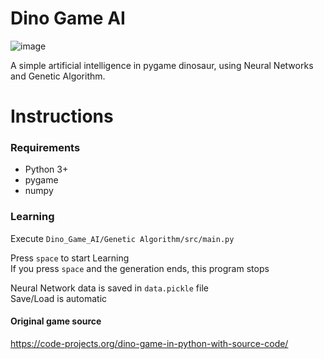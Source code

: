 # Dino Game AI
![image](https://user-images.githubusercontent.com/48395704/59141293-04a5c680-89e5-11e9-9095-9886cf104f27.png)

A simple artificial intelligence in pygame dinosaur, using Neural Networks and Genetic Algorithm. 

# Instructions 
### Requirements   
- Python 3+
- pygame
- numpy

### Learning  
Execute <code>Dino_Game_AI/Genetic Algorithm/src/main.py</code> 
   
Press <code>space</code> to start Learning  
If you press <code>space</code>  and the generation ends, this program stops
    
Neural Network data is saved in <code>data.pickle</code> file  
Save/Load is automatic  

#### Original game source   
https://code-projects.org/dino-game-in-python-with-source-code/
